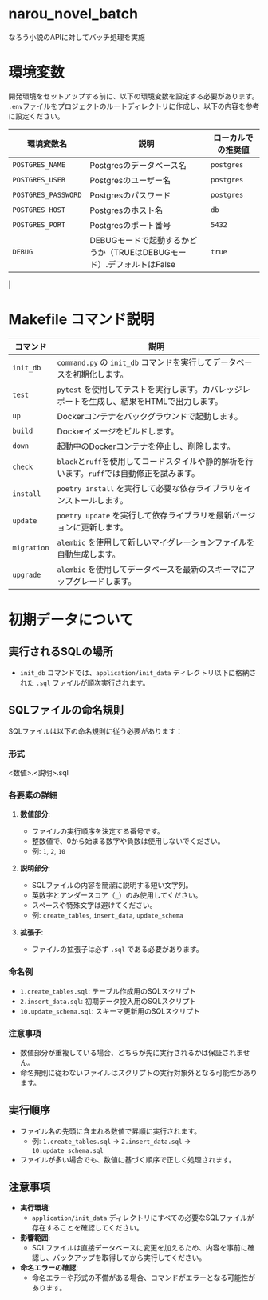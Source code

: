 # narou_novel_batch
なろう小説のAPIに対してバッチ処理を実施

# 環境変数

開発環境をセットアップする前に、以下の環境変数を設定する必要があります。  
`.env`ファイルをプロジェクトのルートディレクトリに作成し、以下の内容を参考に設定ください。

| 環境変数名          | 説明                   | ローカルでの推奨値        |
|-------------------|----------------------|-------------------------|
| `POSTGRES_NAME`   | Postgresのデータベース名 | `postgres`              |
| `POSTGRES_USER`   | Postgresのユーザー名    | `postgres`              |
| `POSTGRES_PASSWORD` | Postgresのパスワード    | `postgres`              |
| `POSTGRES_HOST`   | Postgresのホスト名     | `db`                    |
| `POSTGRES_PORT`   | Postgresのポート番号    | `5432`                  |
| `DEBUG`   | DEBUGモードで起動するかどうか（TRUEはDEBUGモード）.デフォルトはFalse    | `true`                  |
|
# Makefile コマンド説明

| コマンド       | 説明                                                                                           |
|----------------|------------------------------------------------------------------------------------------------|
| `init_db`     | `command.py` の `init_db` コマンドを実行してデータベースを初期化します。                         |
| `test`        | `pytest` を使用してテストを実行します。カバレッジレポートを生成し、結果をHTMLで出力します。       |
| `up`          | Dockerコンテナをバックグラウンドで起動します。                                                   |
| `build`       | Dockerイメージをビルドします。                                                                 |
| `down`        | 起動中のDockerコンテナを停止し、削除します。                                                     |
| `check`       | `black`と`ruff`を使用してコードスタイルや静的解析を行います。`ruff`では自動修正を試みます。       |
| `install`     | `poetry install` を実行して必要な依存ライブラリをインストールします。                             |
| `update`      | `poetry update` を実行して依存ライブラリを最新バージョンに更新します。                           |
| `migration`   | `alembic` を使用して新しいマイグレーションファイルを自動生成します。                              |
| `upgrade`     | `alembic` を使用してデータベースを最新のスキーマにアップグレードします。                         |

# 初期データについて

## 実行されるSQLの場所

- `init_db` コマンドでは、`application/init_data` ディレクトリ以下に格納された `.sql` ファイルが順次実行されます。

## SQLファイルの命名規則

SQLファイルは以下の命名規則に従う必要があります：

### 形式

<数値>.<説明>.sql


### 各要素の詳細
1. **数値部分**:
   - ファイルの実行順序を決定する番号です。
   - 整数値で、0から始まる数字や負数は使用しないでください。
   - 例: `1`, `2`, `10`

2. **説明部分**:
   - SQLファイルの内容を簡潔に説明する短い文字列。
   - 英数字とアンダースコア（`_`）のみ使用してください。
   - スペースや特殊文字は避けてください。
   - 例: `create_tables`, `insert_data`, `update_schema`

3. **拡張子**:
   - ファイルの拡張子は必ず `.sql` である必要があります。

### 命名例
- `1.create_tables.sql`: テーブル作成用のSQLスクリプト
- `2.insert_data.sql`: 初期データ投入用のSQLスクリプト
- `10.update_schema.sql`: スキーマ更新用のSQLスクリプト

### 注意事項
- 数値部分が重複している場合、どちらが先に実行されるかは保証されません。
- 命名規則に従わないファイルはスクリプトの実行対象外となる可能性があります。

## 実行順序

- ファイル名の先頭に含まれる数値で昇順に実行されます。
  - 例: `1.create_tables.sql` → `2.insert_data.sql` → `10.update_schema.sql`
- ファイルが多い場合でも、数値に基づく順序で正しく処理されます。

## 注意事項

- **実行環境**:
  - `application/init_data` ディレクトリにすべての必要なSQLファイルが存在することを確認してください。
- **影響範囲**:
  - SQLファイルは直接データベースに変更を加えるため、内容を事前に確認し、バックアップを取得してから実行してください。
- **命名エラーの確認**:
  - 命名エラーや形式の不備がある場合、コマンドがエラーとなる可能性があります。
